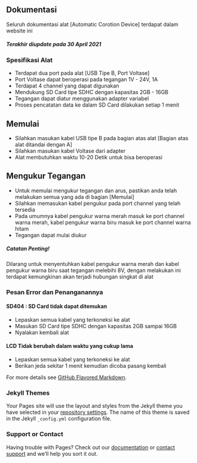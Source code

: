 ## Dokumentasi

Seluruh dokumentasi alat [Automatic Corotion Device] terdapat dalam website ini
##### Terakhir diupdate pada 30 April 2021

### Spesifikasi Alat
- Terdapat dua port pada alat [USB Tipe B, Port Voltase]
- Port Voltase dapat beroperasi pada tegangan 1V - 24V, 1A
- Terdapat 4 channel yang dapat digunakan
- Mendukung SD Card tipe SDHC dengan kapasitas 2GB - 16GB
- Tegangan dapat diatur menggunakan adapter variabel
- Proses pencatatan data ke dalam SD Card dilakukan setiap 1 menit

## Memulai
- Silahkan masukan kabel USB tipe B pada bagian atas alat [Bagian atas alat ditandai dengan A]
- Silahkan masukan kabel Voltase dari adapter
- Alat membutuhkan waktu 10-20 Detik untuk bisa beroperasi

## Mengukur Tegangan
- Untuk memulai mengukur tegangan dan arus, pastikan anda telah melakukan semua yang ada di bagian [Memulai]
- Silahkan memasukan kabel pengukur pada port channel yang telah tersedia
- Pada umumnya kabel pengukur warna merah masuk ke port channel warna merah, kabel pengukur warna biru masuk ke port channel warna hitam
- Tegangan dapat mulai diukur 

##### Catatan Penting!
Dilarang untuk menyentuhkan kabel pengukur warna merah dan kabel pengukur warna biru saat tegangan melebihi 8V, dengan melakukan ini terdapat kemungkinan akan terjadi hubungan singkat di alat

### Pesan Error dan Penanganannya

#### SD404 : SD Card tidak dapat ditemukan
- Lepaskan semua kabel yang terkoneksi ke alat
- Masukan SD Card tipe SDHC dengan kapasitas 2GB sampai 16GB
- Nyalakan kembali alat

#### LCD Tidak berubah dalam waktu yang cukup lama
- Lepaskan semua kabel yang terkoneksi ke alat
- Berikan jeda sekitar 1 menit kemudian dicoba pasang kembali

For more details see [GitHub Flavored Markdown](https://guides.github.com/features/mastering-markdown/).

### Jekyll Themes

Your Pages site will use the layout and styles from the Jekyll theme you have selected in your [repository settings](https://github.com/mdoacx/corotiondevice/settings/pages). The name of this theme is saved in the Jekyll `_config.yml` configuration file.

### Support or Contact

Having trouble with Pages? Check out our [documentation](https://docs.github.com/categories/github-pages-basics/) or [contact support](https://support.github.com/contact) and we’ll help you sort it out.
